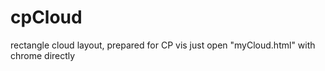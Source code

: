 # cpCloud
rectangle cloud layout, prepared for CP vis
just open "myCloud.html" with chrome directly

